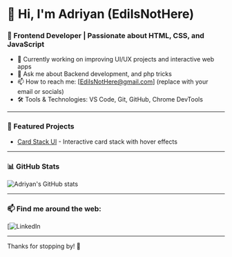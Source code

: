 # 👋 Hi, I'm Adriyan (EdiIsNotHere)

### 🌱 Frontend Developer | Passionate about HTML, CSS, and JavaScript

- 🔭 Currently working on improving UI/UX projects and interactive web apps
- 💬 Ask me about Backend development, and php tricks
- 📫 How to reach me: [EdiIsNotHere@gmail.com] (replace with your email or socials)
- 🛠️ Tools & Technologies: VS Code, Git, GitHub, Chrome DevTools

---

### 🚀 Featured Projects

<!-- Add your best projects here with links -->
- [Card Stack UI](https://github.com/EdiIsNotHere/card-stack) - Interactive card stack with hover effects


---

### 📊 GitHub Stats

![Adriyan's GitHub stats](https://github-readme-stats.vercel.app/api?username=EdiIsNotHere&show_icons=true&theme=radical)

---

### 📫 Find me around the web:

[![LinkedIn](https://www.linkedin.com/in/adriyan-shayani-984a2b348/)  

---

Thanks for stopping by! 👋
